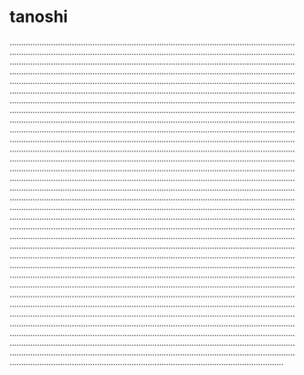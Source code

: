 # tanoshi
...................................................................................................................................................................................................................................................................................................................................................................................................................................................................................................................................................................................................................................................................................................................................................................................................................................................................................................................................................................................................................................................................................................................................................................................................................................................................................................................................................................................................................................................................................................................................................................................................................................................................................................................................................................................................................................................................................................................................................................................................................................................................................................................................................................................................................................................................................................................................................................................................................................................................................................................................................................................................................................................................................................................................................................................................................................................................................................................................................................................................................................................................................................................................................................................................................................................................................................................................................................................................................................................................................................................................................................................................................................................................................................................................................................................................................................................................................................................................................................................................................................................................................................................................................................................................................................................................................................................................................................................